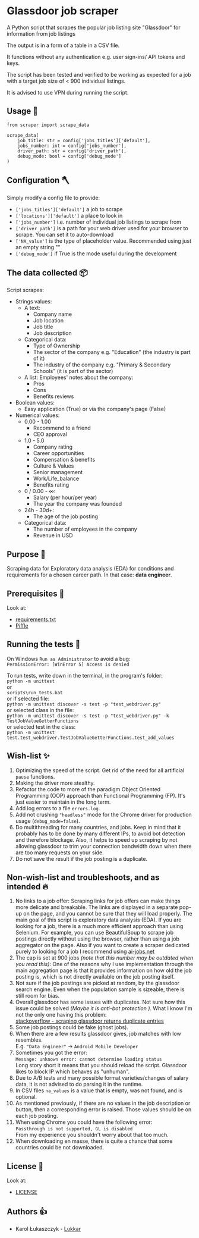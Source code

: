 # Glassdoor job scraper

A Python script that scrapes the popular job listing site "Glassdoor" for information from job listings

The output is in a form of a table in a CSV file.

It functions without any authentication e.g. user sign-ins/ API tokens and keys.

The script has been tested and verified to be working as expected for a job with a target job size of < 900 individual listings.

It is advised to use VPN during running the script.

## Usage 🔨

```
from scraper import scrape_data

scrape_data(
    job_title: str = config['jobs_titles']['default'],
    jobs_number: int = config['jobs_number'],
    driver_path: str = config['driver_path'],
    debug_mode: bool = config['debug_mode']
)
```

## Configuration 🪓

Simply modify a config file to provide:

- `['jobs_titles']['default']` a job to scrape
- `['locations']['default']` a place to look in
- `['jobs_number']` i.e. number of individual job listings to scrape from
- `['driver_path']` is a path for your web driver used for your browser to scrape. You can set it to auto-download
- `['NA_value']` is the type of placeholder value. Recommended using just an empty string ""
- `['debug_mode']` if True is the mode useful during the development

## The data collected 📦

Script scrapes:

- Strings values:
  - A text:
    - Company name
    - Job location
    - Job title
    - Job description
  - Categorical data:
    - Type of Ownership
    - The sector of the company e.g. "Education" (the industry is part of it)
    - The industry of the company e.g. "Primary & Secondary Schools" (it is part of the sector)
  - A list: Employees' notes about the company:
    - Pros
    - Cons
    - Benefits reviews
- Boolean values:
  - Easy application (True) or via the company's page (False)
- Numerical values:
  - 0.00 - 1.00
    - Recommend to a friend
    - CEO approval
  - 1.0 - 5.0
    - Company rating
    - Career opportunities
    - Compensation & benefits
    - Culture & Values
    - Senior management
    - Work/Life_balance
    - Benefits rating
  - 0 / 0.00 - ∞:
    - Salary (per hour/per year)
    - The year the company was founded
  - 24h - 30d+:
    - The age of the job posting
  - Categorical data:
    - The number of employees in the company
    - Revenue in USD

## Purpose 🧭

Scraping data for Exploratory data analysis (EDA) for conditions and requirements for a chosen career path. In that case: **data engineer**.

## Prerequisites 🧰

Look at:

- [requirements.txt](scraper/requirements.txt)
- [Piffle](Piffle)

## Running the tests 🧪

On Windows `Run as Administrator` to avoid a bug:<br>
`PermissionError: [WinError 5] Access is denied`

To run tests, write down in the terminal, in the program's folder: <br>
`python -m unittest`<br>
or<br>
`scripts\run_tests.bat`<br>
or if selected file:<br>
`python -m unittest discover -s test -p "test_webdriver.py"`<br>
or selected class in the file:<br>
`python -m unittest discover -s test -p "test_webdriver.py" -k TestJobValueGetterFunctions`<br>
or selected test in the class:<br>
`python -m unittest test.test_webdriver.TestJobValueGetterFunctions.test_add_values`

## Wish-list ✨

1. Optimizing the speed of the script. Get rid of the need for all artificial `pause` functions.
2. Making the driver more stealthy.
3. Refactor the code to more of the paradigm Object Oriented Programming (OOP) approach than Functional Programming (FP).
   It's just easier to maintain in the long term.
4. Add log errors to a file `errors.log`.
5. Add not crushing `"headless"` mode for the Chrome driver for production usage (`debug_mode=false`).
6. Do multithreading for many countries, and jobs. Keep in mind that it probably has to be done by many different IPs, to avoid bot detection and therefore blockage. Also, it helps to speed up scraping by not allowing glassdoor to trim your connection bandwidth down when there are too many requests on your side.
7. Do not save the result if the job posting is a duplicate.

## Non-wish-list and troubleshoots, and as intended 🔥

1. No links to a job offer:
   Scraping links for job offers can make things more delicate and breakable.
   The links are displayed in a separate pop-up on the page, and you cannot be sure that they will load properly.
   The main goal of this script is exploratory data analysis (EDA).
   If you are looking for a job, there is a much more efficient approach than using Selenium.
   For example, you can use BeautifulSoup to scrape job postings directly without using the browser,
   rather than using a job aggregator on the page. Also if you want to create a scraper dedicated purely to looking for a job I recommend using [ai-jobs.net](ai-jobs.net)
2. The cap is set at 900 jobs _(note that this number may be outdated when you read this)_:
   One of the reasons why I use implementation through the main aggregation page is that it provides information on how old the job posting is,
   which is not directly available on the job posting itself.
3. Not sure if the job postings are picked at random, by the glassdoor search engine.
   Even when the population sample is sizeable, there is still room for bias.
4. Overall glassdoor has some issues with duplicates. Not sure how this issue could be solved _(Maybe it is anti-bot protection )_. What I know I'm not the only one having this problem:<br>
   [stackoverflow - scraping glassdoor returns duplicate entries](https://stackoverflow.com/questions/74193851/)
5. Some job postings could be fake (ghost jobs).
6. When there are a few results glassdoor gives, job matches with low resembles.<br>
   E.g. `"Data Engineer"` -> `Android Mobile Developer`
7. Sometimes you got the error:<br>
   `Message: unknown error: cannot determine loading status`<br>
   Long story short it means that you should reload the script. Glassdoor likes to block IP which behaves as "unhuman".
8. Due to A/B tests and many possible format varieties/changes of salary data, it is not advised to do parsing it in the runtime.
9. In CSV files `na_values` is a value that is empty, was not found, and is optional.
10. As mentioned previously, if there are no values in the job description or button, then a corresponding error is raised. Those values should be on each job posting.
11. When using Chrome you could have the following error:<br>
    `Passthrough is not supported, GL is disabled`<br>
    From my experience you shouldn't worry about that too much.
12. When downloading en masse, there is quite a chance that some countries could be not downloaded.

## License 📜

Look at:

- [LICENSE](scraper/LICENSE)

## Authors 👍

- Karol Łukaszczyk - [Lukkar](https://github.com/Luk-kar)

